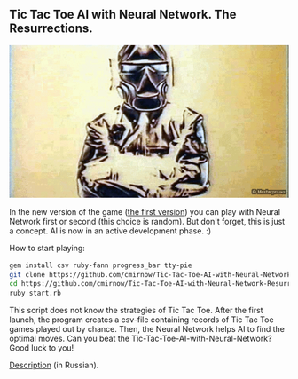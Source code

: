 ## Tic Tac Toe AI with Neural Network. The Resurrections.

[![Tic-Tac-Toe-AI-with-Neural-Network-Resurrections](https://github.com/cmirnow/Tic-Tac-Toe-AI-with-Neural-Network-Resurrections/blob/master/images/ai.gif)](https://masterpro.ws/neural-network-tictactoe)

In the new version of the game ([the first version](https://cmirnow.github.io/glidejs-vanta-react)) you can play with Neural Network first or second (this choice is random). But don't forget, this is just a concept. AI is now in an active development phase. :)

How to start playing:

```bash
gem install csv ruby-fann progress_bar tty-pie
git clone https://github.com/cmirnow/Tic-Tac-Toe-AI-with-Neural-Network-Resurrections.git
cd https://github.com/cmirnow/Tic-Tac-Toe-AI-with-Neural-Network-Resurrections
ruby start.rb
```

This script does not know the strategies of Tic Tac Toe. After the first launch, the program creates a csv-file containing records of Tic Tac Toe games played out by chance. Then, the Neural Network helps AI to find the optimal moves. Can you beat the Tic-Tac-Toe-AI-with-Neural-Network? Good luck to you!

[Description](https://masterpro.ws/neural-network-tictactoe) (in Russian).
